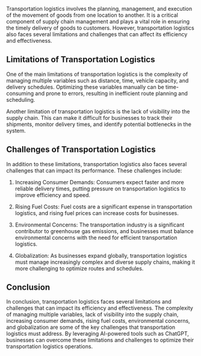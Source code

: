 

Transportation logistics involves the planning, management, and execution of the movement of goods from one location to another. It is a critical component of supply chain management and plays a vital role in ensuring the timely delivery of goods to customers. However, transportation logistics also faces several limitations and challenges that can affect its efficiency and effectiveness.

Limitations of Transportation Logistics
---------------------------------------

One of the main limitations of transportation logistics is the complexity of managing multiple variables such as distance, time, vehicle capacity, and delivery schedules. Optimizing these variables manually can be time-consuming and prone to errors, resulting in inefficient route planning and scheduling.

Another limitation of transportation logistics is the lack of visibility into the supply chain. This can make it difficult for businesses to track their shipments, monitor delivery times, and identify potential bottlenecks in the system.

Challenges of Transportation Logistics
--------------------------------------

In addition to these limitations, transportation logistics also faces several challenges that can impact its performance. These challenges include:

1. Increasing Consumer Demands: Consumers expect faster and more reliable delivery times, putting pressure on transportation logistics to improve efficiency and speed.

2. Rising Fuel Costs: Fuel costs are a significant expense in transportation logistics, and rising fuel prices can increase costs for businesses.

3. Environmental Concerns: The transportation industry is a significant contributor to greenhouse gas emissions, and businesses must balance environmental concerns with the need for efficient transportation logistics.

4. Globalization: As businesses expand globally, transportation logistics must manage increasingly complex and diverse supply chains, making it more challenging to optimize routes and schedules.

Conclusion
----------

In conclusion, transportation logistics faces several limitations and challenges that can impact its efficiency and effectiveness. The complexity of managing multiple variables, lack of visibility into the supply chain, increasing consumer demands, rising fuel costs, environmental concerns, and globalization are some of the key challenges that transportation logistics must address. By leveraging AI-powered tools such as ChatGPT, businesses can overcome these limitations and challenges to optimize their transportation logistics operations.


